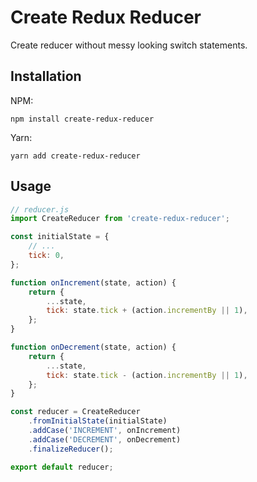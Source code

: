 # Create Redux Reducer

Create reducer without messy looking switch statements.

## Installation

NPM:
```
npm install create-redux-reducer
```

Yarn:
```
yarn add create-redux-reducer
```

## Usage

```js
// reducer.js
import CreateReducer from 'create-redux-reducer';

const initialState = {
	// ...
	tick: 0,
};

function onIncrement(state, action) {
	return {
		...state,
		tick: state.tick + (action.incrementBy || 1),
	};
}

function onDecrement(state, action) {
	return {
		...state,
		tick: state.tick - (action.incrementBy || 1),
	};
}

const reducer = CreateReducer
	.fromInitialState(initialState)
	.addCase('INCREMENT', onIncrement)
	.addCase('DECREMENT', onDecrement)
	.finalizeReducer();

export default reducer;
```
